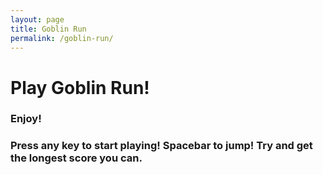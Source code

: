 ```yaml
---
layout: page
title: Goblin Run
permalink: /goblin-run/
---
```


# Play Goblin Run!

### Enjoy!

### Press any key to start playing! Spacebar to jump! Try and get the longest score you can.

<div><script src="https://cdn.htmlgames.com/embed.js?game=GoblinRun&;bgcolor=white"></script></div>


